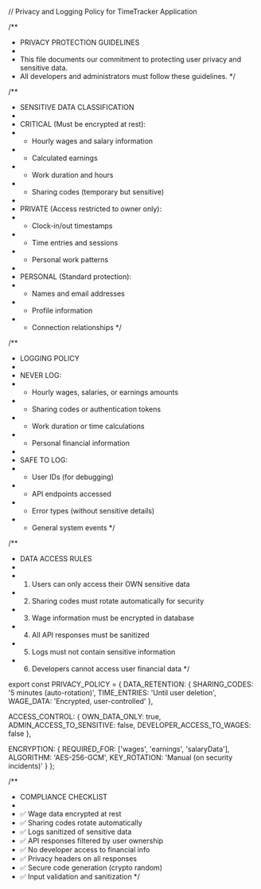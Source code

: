 // Privacy and Logging Policy for TimeTracker Application

/**
 * PRIVACY PROTECTION GUIDELINES
 * 
 * This file documents our commitment to protecting user privacy and sensitive data.
 * All developers and administrators must follow these guidelines.
 */

/**
 * SENSITIVE DATA CLASSIFICATION
 * 
 * CRITICAL (Must be encrypted at rest):
 * - Hourly wages and salary information
 * - Calculated earnings
 * - Work duration and hours
 * - Sharing codes (temporary but sensitive)
 * 
 * PRIVATE (Access restricted to owner only):
 * - Clock-in/out timestamps
 * - Time entries and sessions
 * - Personal work patterns
 * 
 * PERSONAL (Standard protection):
 * - Names and email addresses
 * - Profile information
 * - Connection relationships
 */

/**
 * LOGGING POLICY
 * 
 * NEVER LOG:
 * - Hourly wages, salaries, or earnings amounts
 * - Sharing codes or authentication tokens
 * - Work duration or time calculations
 * - Personal financial information
 * 
 * SAFE TO LOG:
 * - User IDs (for debugging)
 * - API endpoints accessed
 * - Error types (without sensitive details)
 * - General system events
 */

/**
 * DATA ACCESS RULES
 * 
 * 1. Users can only access their OWN sensitive data
 * 2. Sharing codes must rotate automatically for security
 * 3. Wage information must be encrypted in database
 * 4. All API responses must be sanitized
 * 5. Logs must not contain sensitive information
 * 6. Developers cannot access user financial data
 */

export const PRIVACY_POLICY = {
  DATA_RETENTION: {
    SHARING_CODES: '5 minutes (auto-rotation)',
    TIME_ENTRIES: 'Until user deletion',
    WAGE_DATA: 'Encrypted, user-controlled'
  },
  
  ACCESS_CONTROL: {
    OWN_DATA_ONLY: true,
    ADMIN_ACCESS_TO_SENSITIVE: false,
    DEVELOPER_ACCESS_TO_WAGES: false
  },
  
  ENCRYPTION: {
    REQUIRED_FOR: ['wages', 'earnings', 'salaryData'],
    ALGORITHM: 'AES-256-GCM',
    KEY_ROTATION: 'Manual (on security incidents)'
  }
};

/**
 * COMPLIANCE CHECKLIST
 * 
 * ✅ Wage data encrypted at rest
 * ✅ Sharing codes rotate automatically
 * ✅ Logs sanitized of sensitive data
 * ✅ API responses filtered by user ownership
 * ✅ No developer access to financial info
 * ✅ Privacy headers on all responses
 * ✅ Secure code generation (crypto random)
 * ✅ Input validation and sanitization
 */
